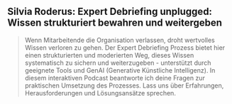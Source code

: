 ## Silvia Roderus: Expert Debriefing unplugged: Wissen strukturiert bewahren und weitergeben

> Wenn Mitarbeitende die Organisation verlassen, droht wertvolles Wissen verloren zu gehen. Der Expert Debriefing Prozess bietet hier einen strukturierten und moderierten Weg, dieses Wissen systematisch zu sichern und weiterzugeben - unterstützt durch geeignete Tools und GenAI (Generative Künstliche Intelligenz). In diesem interaktiven Podcast beantworte ich deine Fragen zur praktischen Umsetzung des Prozesses. Lass uns über Erfahrungen, Herausforderungen und Lösungsansätze sprechen.